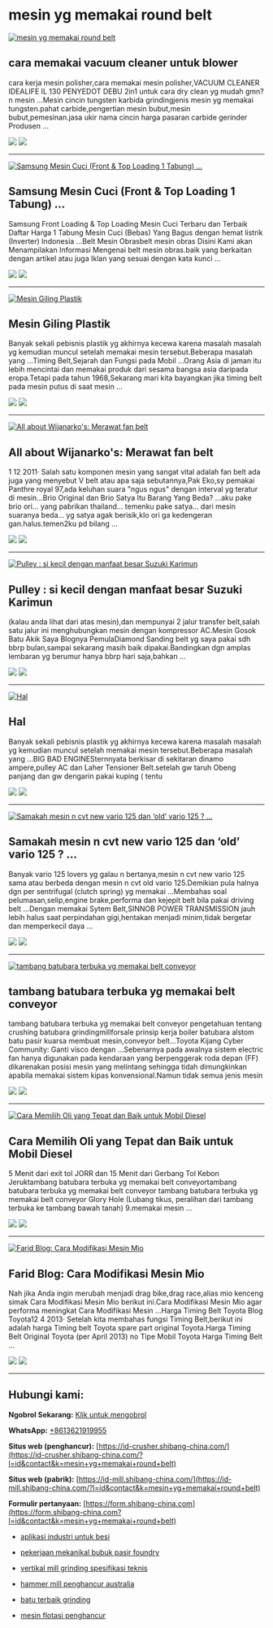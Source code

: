 # mesin yg memakai round belt

<a href="https://swt.shibang-china.com/?l=id&img&k=mesin+yg+memakai+round+belt" target="_blank">![mesin yg memakai round belt](http://static.shibang-china.com/all-800x300/411.jpg)</a>

## cara memakai vacuum cleaner untuk blower
cara kerja mesin polisher,cara memakai mesin polisher,VACUUM CLEANER IDEALIFE IL 130 PENYEDOT DEBU 2in1 untuk cara dry clean yg mudah gmn? n mesin …Mesin cincin tungsten karbida grindingjenis mesin yg memakai tungsten.pahat carbide,pengertian mesin bubut,mesin bubut,pemesinan.jasa ukir nama cincin harga pasaran carbide gerinder Produsen …


<a href="https://whatsapp.shibangsoft.com/WhatsApp.php" target="_blank" title="WhatsApp">![](http://static.shibang-china.com/icon/whatsapp.png)</a> <a href="https://swt.shibang-china.com/?l=id&icon&k=mesin+yg+memakai+round+belt" target="_blank">![](http://static.shibang-china.com/icon/chat-id.png)</a>

---

<a href="https://swt.shibang-china.com/?l=id&img&k=mesin+yg+memakai+round+belt" target="_blank">![Samsung Mesin Cuci (Front & Top Loading 1 Tabung) …](http://static.shibang-china.com/all-800x300/1393.jpg)</a>

## Samsung Mesin Cuci (Front & Top Loading 1 Tabung) …
Samsung Front Loading & Top Loading Mesin Cuci Terbaru dan Terbaik Daftar Harga 1 Tabung Mesin Cuci (Bebas) Yang Bagus dengan hemat listrik (Inverter) Indonesia …Belt Mesin Obrasbelt mesin obras Disini Kami akan Menampilakan Informasi Mengenai belt mesin obras.baik yang berkaitan dengan artikel atau juga Iklan yang sesuai dengan kata kunci …


<a href="https://whatsapp.shibangsoft.com/WhatsApp.php" target="_blank" title="WhatsApp">![](http://static.shibang-china.com/icon/whatsapp.png)</a> <a href="https://swt.shibang-china.com/?l=id&icon&k=mesin+yg+memakai+round+belt" target="_blank">![](http://static.shibang-china.com/icon/chat-id.png)</a>

---

<a href="https://swt.shibang-china.com/?l=id&img&k=mesin+yg+memakai+round+belt" target="_blank">![Mesin Giling Plastik](http://static.shibang-china.com/all-800x300/164.jpg)</a>

## Mesin Giling Plastik
Banyak sekali pebisnis plastik yg akhirnya kecewa karena masalah masalah yg kemudian muncul setelah memakai mesin tersebut.Beberapa masalah yang …Timing Belt,Sejarah dan Fungsi pada Mobil …Orang Asia di jaman itu lebih mencintai dan memakai produk dari sesama bangsa asia daripada eropa.Tetapi pada tahun 1968,Sekarang mari kita bayangkan jika timing belt pada mesin putus di saat mesin …


<a href="https://whatsapp.shibangsoft.com/WhatsApp.php" target="_blank" title="WhatsApp">![](http://static.shibang-china.com/icon/whatsapp.png)</a> <a href="https://swt.shibang-china.com/?l=id&icon&k=mesin+yg+memakai+round+belt" target="_blank">![](http://static.shibang-china.com/icon/chat-id.png)</a>

---

<a href="https://swt.shibang-china.com/?l=id&img&k=mesin+yg+memakai+round+belt" target="_blank">![All about Wijanarko's: Merawat fan belt](http://static.shibang-china.com/all-800x300/1031.jpg)</a>

## All about Wijanarko's: Merawat fan belt
1 12 2011· Salah satu komponen mesin yang sangat vital adalah fan belt ada juga yang menyebut V belt atau apa saja sebutannya,Pak Eko,sy pemakai Panthre royal 97,ada keluhan suara "ngus ngus" dengan interval yg teratur di mesin…Brio Original dan Brio Satya Itu Barang Yang Beda? …aku pake brio ori… yang pabrikan thailand… temenku pake satya… dari mesin suaranya beda… yg satya agak berisik,klo ori ga kedengeran gan.halus.temen2ku pd bilang …


<a href="https://whatsapp.shibangsoft.com/WhatsApp.php" target="_blank" title="WhatsApp">![](http://static.shibang-china.com/icon/whatsapp.png)</a> <a href="https://swt.shibang-china.com/?l=id&icon&k=mesin+yg+memakai+round+belt" target="_blank">![](http://static.shibang-china.com/icon/chat-id.png)</a>

---

<a href="https://swt.shibang-china.com/?l=id&img&k=mesin+yg+memakai+round+belt" target="_blank">![Pulley : si kecil dengan manfaat besar Suzuki Karimun](http://static.shibang-china.com/all-800x300/1474.jpg)</a>

## Pulley : si kecil dengan manfaat besar Suzuki Karimun
(kalau anda lihat dari atas mesin),dan mempunyai 2 jalur transfer belt,salah satu jalur ini menghubungkan mesin dengan kompressor AC.Mesin Gosok Batu Akik Saya Blognya PemulaDiamond Sanding belt yg saya pakai sdh bbrp bulan,sampai sekarang masih baik dipakai.Bandingkan dgn amplas lembaran yg berumur hanya bbrp hari saja,bahkan …


<a href="https://whatsapp.shibangsoft.com/WhatsApp.php" target="_blank" title="WhatsApp">![](http://static.shibang-china.com/icon/whatsapp.png)</a> <a href="https://swt.shibang-china.com/?l=id&icon&k=mesin+yg+memakai+round+belt" target="_blank">![](http://static.shibang-china.com/icon/chat-id.png)</a>

---

<a href="https://swt.shibang-china.com/?l=id&img&k=mesin+yg+memakai+round+belt" target="_blank">![Hal](http://static.shibang-china.com/all-800x300/361.jpg)</a>

## Hal
Banyak sekali pebisnis plastik yg akhirnya kecewa karena masalah masalah yg kemudian muncul setelah memakai mesin tersebut.Beberapa masalah yang …BIG BAD ENGINESternnyata berkisar di sekitaran dinamo ampere,pulley AC dan Laher Tensioner Belt.setelah gw taruh Obeng panjang dan gw dengarin pakai kuping ( tentu


<a href="https://whatsapp.shibangsoft.com/WhatsApp.php" target="_blank" title="WhatsApp">![](http://static.shibang-china.com/icon/whatsapp.png)</a> <a href="https://swt.shibang-china.com/?l=id&icon&k=mesin+yg+memakai+round+belt" target="_blank">![](http://static.shibang-china.com/icon/chat-id.png)</a>

---

<a href="https://swt.shibang-china.com/?l=id&img&k=mesin+yg+memakai+round+belt" target="_blank">![Samakah mesin n cvt new vario 125 dan ‘old’ vario 125 ? …](http://static.shibang-china.com/all-800x300/590.jpg)</a>

## Samakah mesin n cvt new vario 125 dan ‘old’ vario 125 ? …
Banyak vario 125 lovers yg galau n bertanya,mesin n cvt new vario 125 sama atau berbeda dengan mesin n cvt old vario 125.Demikian pula halnya dgn per sentrifugal (clutch spring) yg memakai …Membahas soal pelumasan,selip,engine brake,performa dan kejepit belt bila pakai driving belt …Dengan memakai Sytem Belt,SINNOB POWER TRANSMISSION jauh lebih halus saat perpindahan gigi,hentakan menjadi minim,tidak bergetar dan memperkecil daya …


<a href="https://whatsapp.shibangsoft.com/WhatsApp.php" target="_blank" title="WhatsApp">![](http://static.shibang-china.com/icon/whatsapp.png)</a> <a href="https://swt.shibang-china.com/?l=id&icon&k=mesin+yg+memakai+round+belt" target="_blank">![](http://static.shibang-china.com/icon/chat-id.png)</a>

---

<a href="https://swt.shibang-china.com/?l=id&img&k=mesin+yg+memakai+round+belt" target="_blank">![tambang batubara terbuka yg memakai belt conveyor](http://static.shibang-china.com/all-800x300/301.jpg)</a>

## tambang batubara terbuka yg memakai belt conveyor
tambang batubara terbuka yg memakai belt conveyor pengetahuan tentang crushing batubara grindingmillforsale prinsip kerja boiler batubara alstom batu pasir kuarsa membuat mesin,conveyor belt…Toyota Kijang Cyber Community: Ganti visco dengan …Sebenarnya pada awalnya sistem electric fan hanya digunakan pada kendaraan yang berpenggerak roda depan (FF) dikarenakan posisi mesin yang melintang sehingga tidah dimungkinkan apabila memakai sistem kipas konvensional.Namun tidak semua jenis mesin


<a href="https://whatsapp.shibangsoft.com/WhatsApp.php" target="_blank" title="WhatsApp">![](http://static.shibang-china.com/icon/whatsapp.png)</a> <a href="https://swt.shibang-china.com/?l=id&icon&k=mesin+yg+memakai+round+belt" target="_blank">![](http://static.shibang-china.com/icon/chat-id.png)</a>

---

<a href="https://swt.shibang-china.com/?l=id&img&k=mesin+yg+memakai+round+belt" target="_blank">![Cara Memilih Oli yang Tepat dan Baik untuk Mobil Diesel](http://static.shibang-china.com/all-800x300/607.jpg)</a>

## Cara Memilih Oli yang Tepat dan Baik untuk Mobil Diesel
5 Menit dari exit tol JORR dan 15 Menit dari Gerbang Tol Kebon Jeruktambang batubara terbuka yg memakai belt conveyortambang batubara terbuka yg memakai belt conveyor tambang batubara terbuka yg memakai belt conveyor Glory Hole (Lubang tikus, peralihan dari tambang terbuka ke tambang bawah tanah) 9.memakai mesin …


<a href="https://whatsapp.shibangsoft.com/WhatsApp.php" target="_blank" title="WhatsApp">![](http://static.shibang-china.com/icon/whatsapp.png)</a> <a href="https://swt.shibang-china.com/?l=id&icon&k=mesin+yg+memakai+round+belt" target="_blank">![](http://static.shibang-china.com/icon/chat-id.png)</a>

---

<a href="https://swt.shibang-china.com/?l=id&img&k=mesin+yg+memakai+round+belt" target="_blank">![Farid Blog: Cara Modifikasi Mesin Mio](http://static.shibang-china.com/all-800x300/1318.jpg)</a>

## Farid Blog: Cara Modifikasi Mesin Mio
Nah jika Anda ingin merubah menjadi drag bike,drag race,alias mio kenceng simak Cara Modifikasi Mesin Mio berikut ini.Cara Modifikasi Mesin Mio agar performa meningkat Cara Modifikasi Mesin …Harga Timing Belt Toyota Blog Toyota12 4 2013· Setelah kita membahas fungsi Timing Belt,berikut ini adalah harga Timing belt Toyota spare part original Toyota.Harga Timing Belt Original Toyota (per April 2013) no Tipe Mobil Toyota Harga Timing Belt …


<a href="https://whatsapp.shibangsoft.com/WhatsApp.php" target="_blank" title="WhatsApp">![](http://static.shibang-china.com/icon/whatsapp.png)</a> <a href="https://swt.shibang-china.com/?l=id&icon&k=mesin+yg+memakai+round+belt" target="_blank">![](http://static.shibang-china.com/icon/chat-id.png)</a>

---
## Hubungi kami:

**Ngobrol Sekarang:** [Klik untuk mengobrol](https://swt.shibang-china.com?l=id&contact&k=mesin+yg+memakai+round+belt)

**WhatsApp:**  [+8613621919955](https://whatsapp.shibangsoft.com/WhatsApp.php)

**Situs web (penghancur):** [https://id-crusher.shibang-china.com/](https://id-crusher.shibang-china.com/?l=id&contact&k=mesin+yg+memakai+round+belt)

**Situs web (pabrik):** [https://id-mill.shibang-china.com/](https://id-mill.shibang-china.com/?l=id&contact&k=mesin+yg+memakai+round+belt)

**Formulir pertanyaan:** [https://form.shibang-china.com](https://form.shibang-china.com?l=id&contact&k=mesin+yg+memakai+round+belt)

* [aplikasi industri untuk besi](../35/aplikasi%20industri%20untuk%20besi.md)

* [pekerjaan mekanikal bubuk pasir foundry](../34/pekerjaan%20mekanikal%20bubuk%20pasir%20foundry.md)

* [vertikal mill grinding spesifikasi teknis](../37/vertikal%20mill%20grinding%20spesifikasi%20teknis.md)

* [hammer mill penghancur australia](../40/hammer%20mill%20penghancur%20australia.md)

* [batu terbaik grinding](../32/batu%20terbaik%20grinding.md)

* [mesin flotasi penghancur](../36/mesin%20flotasi%20penghancur.md)